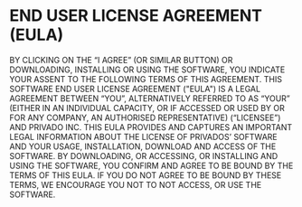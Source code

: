 # END USER LICENSE AGREEMENT (EULA)

BY CLICKING ON THE “I AGREE” (OR SIMILAR BUTTON) OR DOWNLOADING, INSTALLING OR USING THE SOFTWARE, YOU INDICATE YOUR ASSENT TO THE FOLLOWING TERMS OF THIS AGREEMENT. 
THIS SOFTWARE END USER LICENSE AGREEMENT ("EULA") IS A LEGAL AGREEMENT BETWEEN “YOU”, ALTERNATIVELY REFERRED TO AS “YOUR” (EITHER IN AN INDIVIDUAL CAPACITY, OR IF ACCESSED OR USED BY OR FOR ANY COMPANY, AN AUTHORISED REPRESENTATIVE) (“LICENSEE”) AND PRIVADO INC. THIS EULA PROVIDES AND CAPTURES AN IMPORTANT LEGAL INFORMATION ABOUT THE LICENSE OF PRIVADOS’ SOFTWARE AND YOUR USAGE, INSTALLATION, DOWNLOAD AND ACCESS OF THE SOFTWARE. BY DOWNLOADING, OR ACCESSING, OR INSTALLING AND USING THE SOFTWARE, YOU CONFIRM AND AGREE TO BE BOUND BY THE TERMS OF THIS EULA. IF YOU DO NOT AGREE TO BE BOUND BY THESE TERMS, WE ENCOURAGE YOU NOT TO NOT ACCESS, OR USE THE SOFTWARE.
